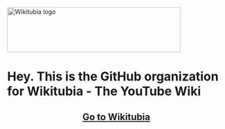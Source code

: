<picture>
  <source media="(prefers-color-scheme: dark)" srcset="/profile/Wikitubia_dark.svg">
  <source media="(prefers-color-scheme: light)" srcset="/profile/Wikitubia_light.svg">
  <img alt="Wikitubia logo" align:"center"; width="400px"; height="104px">
</picture>

# Hey. This is the GitHub organization for Wikitubia - The YouTube Wiki


## <center>[Go to Wikitubia](https://youtube.fandom.com)<center>
